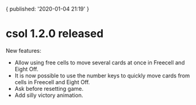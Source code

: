 {
  published: '2020-01-04 21:19'
}
# csol 1.2.0 released

New features:

- Allow using free cells to move several cards at once in Freecell and Eight Off.
- It is now possible to use the number keys to quickly move cards from cells in Freecell and Eight Off.
- Ask before resetting game.
- Add silly victory animation.
